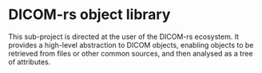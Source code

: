 # DICOM-rs object library

This sub-project is directed at the user of the DICOM-rs ecosystem. It provides a high-level abstraction to DICOM objects, enabling objects to be retrieved from files or other common sources, and then analysed as a tree of attributes.
